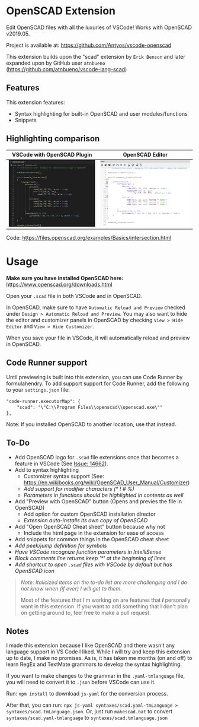 # OpenSCAD Extension

Edit OpenSCAD files with all the luxuries of VSCode! Works with OpenSCAD v2019.05.

Project is available at: https://github.com/Antyos/vscode-openscad

This extension builds upon the "scad" extension by `Erik Benson` and later expanded upon by GitHub user `atnbueno` (https://github.com/atnbueno/vscode-lang-scad)

## Features
This extension features:
- Syntax highlighting for built-in OpenSCAD and user modules/functions
- Snippets

## Highlighting comparison
VSCode with OpenSCAD Plugin| OpenSCAD Editor
:-------------------------:|:-------------------------:
![Comparison_vsc](images/comparison-vsc.png) | ![Comparison_os](images/comparison-os.png)

Code: https://files.openscad.org/examples/Basics/intersection.html

# Usage
**Make sure you have installed OpenSCAD here:** https://www.openscad.org/downloads.html

Open your `.scad` file in both VSCode and in OpenSCAD.

In OpenSCAD, make sure to have `Automatic Reload and Preview` checked under `Design > Automatic Reload and Preview`. You may also want to hide the editor and customizer panels in OpenSCAD by checking `View > Hide Editor` and `View > Hide Customizer`.

When you save your file in VSCode, it will automatically reload and preview in OpenSCAD.

## Code Runner support
Until previewing is built into this extension, you can use Code Runner by formulahendry. To add support support for Code Runner, add the following to your `settings.json` file:

```
"code-runner.executorMap": {
    "scad": "\"C:\\Program Files\\openscad\\openscad.exe\""
},
```
Note: If you installed OpenSCAD to another location, use that instead.


## To-Do
- Add OpenSCAD logo for `.scad` file extensions once that becomes a feature in VSCode 
(See [Issue: 14662](https://github.com/microsoft/vscode/issues/14662)).
- Add to syntax highlighting
   - Customizer syntax support (See: https://en.wikibooks.org/wiki/OpenSCAD_User_Manual/Customizer)
   - _Add support for modifier characters (* ! # %)_
   - _Parameters in functions should be highlighted in contents as well_
- Add "Preview with OpenSCAD" button (Opens and previes the file in OpenSCAD)
   - Add option for custom OpenSCAD installation director
   - _Extension auto-installs its own copy of OpenSCAD_
- Add "Open OpenSCAD Cheat sheet" button because why not
   - Include the html page in the extension for ease of access
- Add snippets for common things in the OpenSCAD cheat sheet
- _Add peek/jump definition for symbols_
- _Have VSCode recognize function parameters in IntelliSense_
- _Block comments line returns keep '*' at the beginning of lines_
- _Add shortcut to open `.scad` files with VSCode by default but has OpenSCAD icon_

> _Note: Italicized items on the to-do list are more challenging and I do not know when (if ever) I will get to them._
> 
> Most of the features that I'm working on are features that ***I*** personally want in this extension. If you want to add something that I don't plan on getting around to, feel free to make a pull request.

## Notes
I made this extension because I like OpenSCAD and there wasn't any language support in VS Code I liked. While I will try and keep this extension up to date, I make no promises. As is, it has taken me months (on and off) to learn RegEx and TextMate grammars to develop the syntax highlighting.

If you want to make changes to the grammar in the `.yaml-tmlanguage` file, you will need to convert it to `.json` before VSCode can use it. 

Run: `npm install` to download `js-yaml` for the conversion process. 

After that, you can run: `npx js-yaml syntaxes/scad.yaml-tmLanguage > syntaxes/scad.tmLanguage.json`. Or, just run `makescad.bat` to convert `syntaxes/scad.yaml-tmlanguage` to `syntaxes/scad.tmlanguage.json`